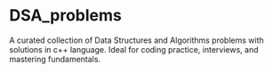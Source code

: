 # DSA_problems
A curated collection of Data Structures and Algorithms problems with solutions in c++ language. Ideal for coding practice, interviews, and mastering fundamentals.
